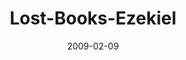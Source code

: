 ---
layout: music 
title: "Lost-Books-Ezekiel"
series: "Lost Books"
date: 2009-02-09 
description: "Brian Tome discusses being faithful in the midst of changing times."
audio: "http://s3.amazonaws.com/crossroadsaudiomessages/LostBooks5.mp3"
audio-duration: "28:42"
src: "http://www.crossroads.net/players/media/mediumHz/LOSTBOOKS_190x110.gif"
---